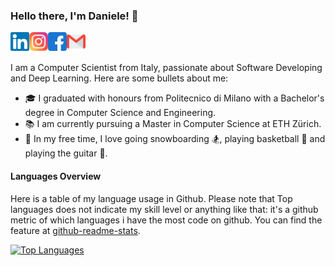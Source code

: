 ### Hello there, I'm Daniele! 👋

<a href="https://www.linkedin.com/in/daniele-chiappalupi-1ab2441b3/">
  <img align="left" alt="Daniele Chiappalupi | LinkedIn" width="30px" src="https://raw.githubusercontent.com/daniCh8/daniCh8/master/assets/linkedin.svg" />
</a>
<a href="https://www.instagram.com/danich.8/">
  <img align="left" alt="Daniele Chiappalupi | Instagram" width="30px" src="https://raw.githubusercontent.com/daniCh8/daniCh8/master/assets/instagram.svg" />
</a>
<a href="https://www.facebook.com/daniele.chiappalupi/">
  <img align="left" alt="Daniele Chiappalupi | Facebook" width="30px" src="https://raw.githubusercontent.com/daniCh8/daniCh8/master/assets/facebook.svg" />
</a>
<a href="mailto:daniele.chiappalupi@gmail.com">
  <img align="left" alt="Daniele Chiappalupi | Gmail" width="30px" src="https://raw.githubusercontent.com/daniCh8/daniCh8/master/assets/gmail.svg" />
</a>

<br />
<br />

I am a Computer Scientist from Italy, passionate about Software Developing and Deep Learning.
Here are some bullets about me:
- 🎓 I graduated with honours from Politecnico di Milano with a Bachelor's degree in Computer Science and Engineering.
- 📚 I am currently pursuing a Master in Computer Science at ETH Zürich.
- 🎲 In my free time, I love going snowboarding 🏂, playing basketball 🏀 and playing the guitar 🎸.

#### Languages Overview

Here is a table of my language usage in Github. Please note that Top languages does not indicate my skill level or anything like that: it's a github metric of which languages i have the most code on github. You can find the feature at [github-readme-stats](https://github.com/anuraghazra/github-readme-stats).

[![Top Languages](https://github-readme-stats.vercel.app/api/top-langs/?username=daniCh8&hide=VHDL)](https://github.com/daniCh8?tab=repositories)